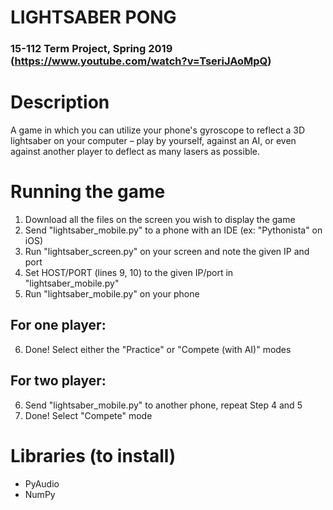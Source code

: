 # LIGHTSABER PONG
### 15-112 Term Project, Spring 2019 (https://www.youtube.com/watch?v=TseriJAoMpQ)

# Description
A game in which you can utilize your phone's gyroscope to reflect a 3D
lightsaber on your computer – play by yourself, against an AI, or even
against another player to deflect as many lasers as possible.

# Running the game
1. Download all the files on the screen you wish to display the game
2. Send "lightsaber_mobile.py" to a phone with an IDE (ex: "Pythonista" on iOS)
3. Run "lightsaber_screen.py" on your screen and note the given IP and port
4. Set HOST/PORT (lines 9, 10) to the given IP/port in "lightsaber_mobile.py"
5. Run "lightsaber_mobile.py" on your phone

## For one player:
6. Done! Select either the "Practice" or "Compete (with AI)" modes
## For two player:
6. Send "lightsaber_mobile.py" to another phone, repeat Step 4 and 5
7. Done! Select "Compete" mode

# Libraries (to install)
- PyAudio
- NumPy
